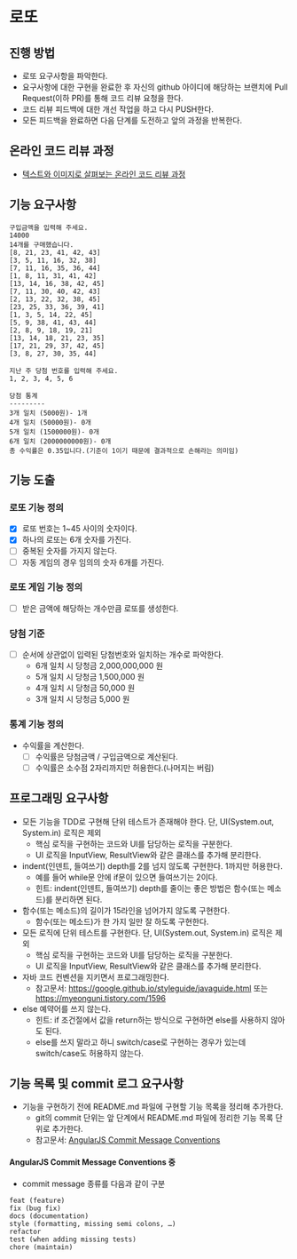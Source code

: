 # 로또
## 진행 방법
* 로또 요구사항을 파악한다.
* 요구사항에 대한 구현을 완료한 후 자신의 github 아이디에 해당하는 브랜치에 Pull Request(이하 PR)를 통해 코드 리뷰 요청을 한다.
* 코드 리뷰 피드백에 대한 개선 작업을 하고 다시 PUSH한다.
* 모든 피드백을 완료하면 다음 단계를 도전하고 앞의 과정을 반복한다.

## 온라인 코드 리뷰 과정
* [텍스트와 이미지로 살펴보는 온라인 코드 리뷰 과정](https://github.com/next-step/nextstep-docs/tree/master/codereview)

## 기능 요구사항
```
구입금액을 입력해 주세요.
14000
14개를 구매했습니다.
[8, 21, 23, 41, 42, 43]
[3, 5, 11, 16, 32, 38]
[7, 11, 16, 35, 36, 44]
[1, 8, 11, 31, 41, 42]
[13, 14, 16, 38, 42, 45]
[7, 11, 30, 40, 42, 43]
[2, 13, 22, 32, 38, 45]
[23, 25, 33, 36, 39, 41]
[1, 3, 5, 14, 22, 45]
[5, 9, 38, 41, 43, 44]
[2, 8, 9, 18, 19, 21]
[13, 14, 18, 21, 23, 35]
[17, 21, 29, 37, 42, 45]
[3, 8, 27, 30, 35, 44]

지난 주 당첨 번호를 입력해 주세요.
1, 2, 3, 4, 5, 6

당첨 통계
---------
3개 일치 (5000원)- 1개
4개 일치 (50000원)- 0개
5개 일치 (1500000원)- 0개
6개 일치 (2000000000원)- 0개
총 수익률은 0.35입니다.(기준이 1이기 때문에 결과적으로 손해라는 의미임)
```

## 기능 도출
### 로또 기능 정의
* [X] 로또 번호는 1~45 사이의 숫자이다.
* [X] 하나의 로또는 6개 숫자를 가진다.
* [ ] 중복된 숫자를 가지지 않는다.
* [ ] 자동 게임의 경우 임의의 숫자 6개를 가진다.

### 로또 게임 기능 정의
* [ ] 받은 금액에 해당하는 개수만큼 로또를 생성한다.

### 당첨 기준
* [ ] 순서에 상관없이 입력된 당첨번호와 일치하는 개수로 파악한다.
    - 6개 일치 시 당청금 2,000,000,000 원
    - 5개 일치 시 당청금 1,500,000 원
    - 4개 일치 시 당청금 50,000 원
    - 3개 일치 시 당청금 5,000 원 

### 통계 기능 정의
* 수익률을 계산한다.
    - [ ] 수익률은 당첨금액 / 구입금액으로 계산된다.
    - [ ] 수익률은 소수점 2자리까지만 허용한다.(나머지는 버림)

## 프로그래밍 요구사항
* 모든 기능을 TDD로 구현해 단위 테스트가 존재해야 한다. 단, UI(System.out, System.in) 로직은 제외
    + 핵심 로직을 구현하는 코드와 UI를 담당하는 로직을 구분한다.
    + UI 로직을 InputView, ResultView와 같은 클래스를 추가해 분리한다.
* indent(인덴트, 들여쓰기) depth를 2를 넘지 않도록 구현한다. 1까지만 허용한다.
    + 예를 들어 while문 안에 if문이 있으면 들여쓰기는 2이다.
    + 힌트: indent(인덴트, 들여쓰기) depth를 줄이는 좋은 방법은 함수(또는 메소드)를 분리하면 된다.
* 함수(또는 메소드)의 길이가 15라인을 넘어가지 않도록 구현한다.
    + 함수(또는 메소드)가 한 가지 일만 잘 하도록 구현한다.
* 모든 로직에 단위 테스트를 구현한다. 단, UI(System.out, System.in) 로직은 제외
    + 핵심 로직을 구현하는 코드와 UI를 담당하는 로직을 구분한다.
    + UI 로직을 InputView, ResultView와 같은 클래스를 추가해 분리한다.
* 자바 코드 컨벤션을 지키면서 프로그래밍한다.
    + 참고문서: https://google.github.io/styleguide/javaguide.html 또는 https://myeonguni.tistory.com/1596
* else 예약어를 쓰지 않는다.
    + 힌트: if 조건절에서 값을 return하는 방식으로 구현하면 else를 사용하지 않아도 된다.
    + else를 쓰지 말라고 하니 switch/case로 구현하는 경우가 있는데 switch/case도 허용하지 않는다.

## 기능 목록 및 commit 로그 요구사항
* 기능을 구현하기 전에 README.md 파일에 구현할 기능 목록을 정리해 추가한다.
    + git의 commit 단위는 앞 단계에서 README.md 파일에 정리한 기능 목록 단위로 추가한다.
    + 참고문서: [AngularJS Commit Message Conventions](https://gist.github.com/stephenparish/9941e89d80e2bc58a153)

#### AngularJS Commit Message Conventions 중
* commit message 종류를 다음과 같이 구분
```
feat (feature)
fix (bug fix)
docs (documentation)
style (formatting, missing semi colons, …)
refactor
test (when adding missing tests)
chore (maintain)
```

